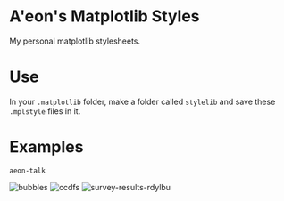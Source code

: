 # A'eon's Matplotlib Styles

My personal matplotlib stylesheets.

# Use

In your `.matplotlib` folder, make a folder called `stylelib` and save these `.mplstyle` files in it.

# Examples

`aeon-talk`

![bubbles](https://user-images.githubusercontent.com/33649177/221476939-68c937bf-5a52-46c0-b954-8b3945da6b60.png)
![ccdfs](https://user-images.githubusercontent.com/33649177/221476994-c36f6f3c-2a4c-4dad-9304-5a8a99ab2575.png)
![survey-results-rdylbu](https://user-images.githubusercontent.com/33649177/221477006-1988fbe3-f6aa-4ee6-8801-babdc95b1461.png)
